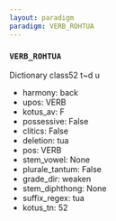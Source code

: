 ```yaml
---
layout: paradigm
paradigm: VERB_ROHTUA
---
```

### ` VERB_ROHTUA `

Dictionary class52 t~d u
* harmony: back
* upos: VERB
* kotus_av: F
* possessive: False
* clitics: False
* deletion: tua
* pos: VERB
* stem_vowel: None
* plurale_tantum: False
* grade_dir: weaken
* stem_diphthong: None
* suffix_regex: tua
* kotus_tn: 52
